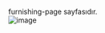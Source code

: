 furnishing-page sayfasıdır.  
![image](https://github.com/user-attachments/assets/373729f2-a8f0-4c53-aa54-bc35274b3a9b)

